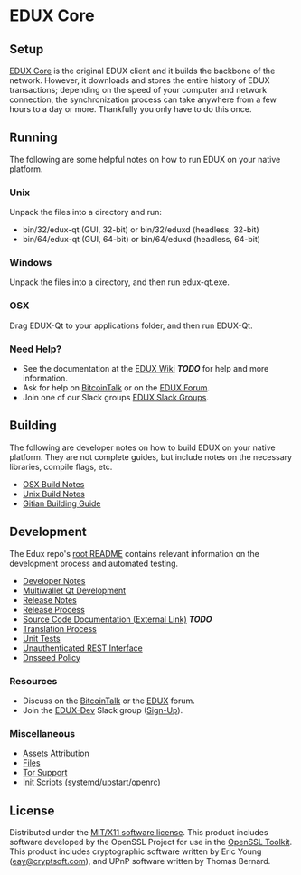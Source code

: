 EDUX Core
=====================

Setup
---------------------
[EDUX Core](http://edux.org/wallet) is the original EDUX client and it builds the backbone of the network. However, it downloads and stores the entire history of EDUX transactions; depending on the speed of your computer and network connection, the synchronization process can take anywhere from a few hours to a day or more. Thankfully you only have to do this once.

Running
---------------------
The following are some helpful notes on how to run EDUX on your native platform.

### Unix

Unpack the files into a directory and run:

- bin/32/edux-qt (GUI, 32-bit) or bin/32/eduxd (headless, 32-bit)
- bin/64/edux-qt (GUI, 64-bit) or bin/64/eduxd (headless, 64-bit)

### Windows

Unpack the files into a directory, and then run edux-qt.exe.

### OSX

Drag EDUX-Qt to your applications folder, and then run EDUX-Qt.

### Need Help?

* See the documentation at the [EDUX Wiki](https://en.bitcoin.it/wiki/Main_Page) ***TODO***
for help and more information.
* Ask for help on [BitcoinTalk](https://bitcointalk.org/index.php?topic=1262920.0) or on the [EDUX Forum](http://forum.edux.org/).
* Join one of our Slack groups [EDUX Slack Groups](https://edux.org/slack-logins/).

Building
---------------------
The following are developer notes on how to build EDUX on your native platform. They are not complete guides, but include notes on the necessary libraries, compile flags, etc.

- [OSX Build Notes](build-osx.md)
- [Unix Build Notes](build-unix.md)
- [Gitian Building Guide](gitian-building.md)

Development
---------------------
The Edux repo's [root README](https://github.com/EDUX-Project/EDUX/blob/master/README.md) contains relevant information on the development process and automated testing.

- [Developer Notes](developer-notes.md)
- [Multiwallet Qt Development](multiwallet-qt.md)
- [Release Notes](release-notes.md)
- [Release Process](release-process.md)
- [Source Code Documentation (External Link)](https://dev.visucore.com/bitcoin/doxygen/) ***TODO***
- [Translation Process](translation_process.md)
- [Unit Tests](unit-tests.md)
- [Unauthenticated REST Interface](REST-interface.md)
- [Dnsseed Policy](dnsseed-policy.md)

### Resources

* Discuss on the [BitcoinTalk](https://bitcointalk.org/index.php?topic=1262920.0) or the [EDUX](http://forum.edux.org/) forum.
* Join the [EDUX-Dev](https://edux-dev.slack.com/) Slack group ([Sign-Up](https://edux-dev.herokuapp.com/)).

### Miscellaneous
- [Assets Attribution](assets-attribution.md)
- [Files](files.md)
- [Tor Support](tor.md)
- [Init Scripts (systemd/upstart/openrc)](init.md)

License
---------------------
Distributed under the [MIT/X11 software license](http://www.opensource.org/licenses/mit-license.php).
This product includes software developed by the OpenSSL Project for use in the [OpenSSL Toolkit](https://www.openssl.org/). This product includes
cryptographic software written by Eric Young ([eay@cryptsoft.com](mailto:eay@cryptsoft.com)), and UPnP software written by Thomas Bernard.

